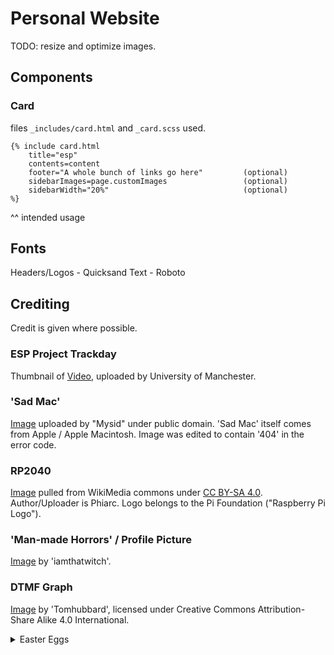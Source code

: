 # Personal Website

TODO: resize and optimize images.

## Components

### Card

files `_includes/card.html` and `_card.scss` used.

```
{% include card.html 
    title="esp" 
    contents=content
    footer="A whole bunch of links go here"         (optional)
    sidebarImages=page.customImages                 (optional) 
    sidebarWidth="20%"                              (optional)
%}
```
^^ intended usage

## Fonts

Headers/Logos - Quicksand
Text - Roboto

## Crediting

Credit is given where possible.

### ESP Project Trackday

Thumbnail of [Video](https://youtu.be/0njrJgK_GcI?feature=shared), uploaded by University of Manchester.

### 'Sad Mac'

[Image](https://commons.wikimedia.org/wiki/File:Sad_mac.png) uploaded by "Mysid" under public domain.
'Sad Mac' itself comes from Apple / Apple Macintosh. Image was edited to contain '404' in the error code.

### RP2040

[Image](https://commons.wikimedia.org/wiki/File:RP2040.jpg) pulled from WikiMedia commons under [CC BY-SA 4.0](https://creativecommons.org/licenses/by-sa/4.0). Author/Uploader is Phiarc.
Logo belongs to the Pi Foundation ("Raspberry Pi Logo").

### 'Man-made Horrors' / Profile Picture

[Image](https://www.instagram.com/p/Ci05l7hDfkj/?img_index=1) by 'iamthatwitch'.

### DTMF Graph

[Image](https://commons.wikimedia.org/wiki/File:MultiTone1.png) by 'Tomhubbard', licensed under Creative Commons Attribution-Share Alike 4.0 International.

<details>
<summary>Easter Eggs</summary>

### 'Announcement'

[Video](https://youtu.be/IMC0uZY2iH0?feature=shared&t=778) Excert from Snapcube's Parody Dub.

### 'Soda'

[Video](https://www.youtube.com/watch?v=gCzzZ3nILRM) Unknown if original source.

### 'Nerd Sniping'

[Image](https://xkcd.com/356/) by Randall Munroe, licensed under Creative Commons Attribution-NonCommercial 2.5 License.

### 'Moron'

Audio clip from Portal 2.
Image based off Portal 2.

</details>
